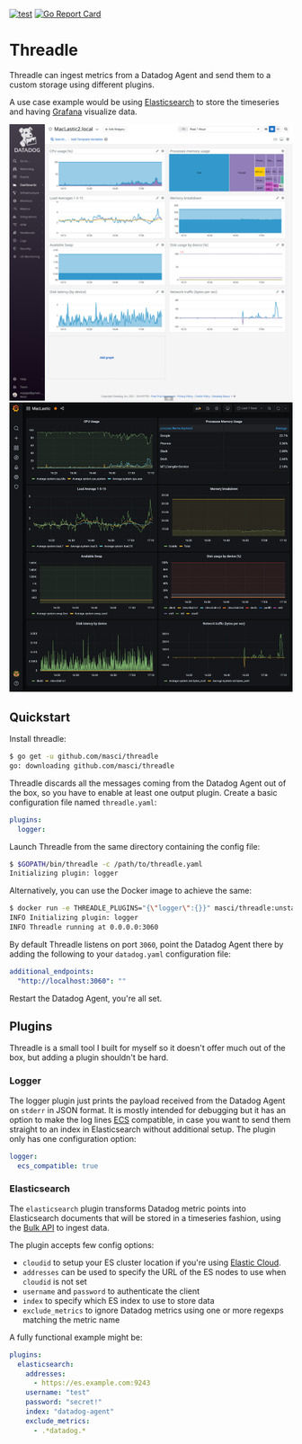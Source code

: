[![test](https://github.com/masci/threadle/actions/workflows/test.yaml/badge.svg?branch=main)](https://github.com/masci/threadle/actions/workflows/test.yaml)
[![Go Report Card](https://goreportcard.com/badge/github.com/masci/threadle)](https://goreportcard.com/report/github.com/masci/threadle)

# Threadle

Threadle can ingest metrics from a Datadog Agent and send them to a custom storage using different plugins.

A use case example would be using [Elasticsearch](https://www.elastic.co/elasticsearch/) to store the
timeseries and having [Grafana](https://grafana.com/oss/grafana/) visualize data.

![Datadog](img/datadog.png)
![Grafana](img/grafana.png)

## Quickstart

Install threadle:

```bash
$ go get -u github.com/masci/threadle
go: downloading github.com/masci/threadle
```

Threadle discards all the messages coming from the Datadog Agent out of the box, so you have to enable at
least one output plugin. Create a basic configuration file named `threadle.yaml`:

```yaml
plugins:
  logger:
```

Launch Threadle from the same directory containing the config file:

```bash
$ $GOPATH/bin/threadle -c /path/to/threadle.yaml
Initializing plugin: logger
```

Alternatively, you can use the Docker image to achieve the same:

```bash
$ docker run -e THREADLE_PLUGINS="{\"logger\":{}}" masci/threadle:unstable
INFO Initializing plugin: logger
INFO Threadle running at 0.0.0.0:3060
```

By default Threadle listens on port `3060`, point the Datadog Agent there by adding the following to your
`datadog.yaml` configuration file:

```yaml
additional_endpoints:
  "http://localhost:3060": ""
```

Restart the Datadog Agent, you're all set.

## Plugins

Threadle is a small tool I built for myself so it doesn't offer much out of the box, but adding a plugin
shouldn't be hard.

### Logger

The logger plugin just prints the payload received from the Datadog Agent on `stderr` in JSON format. It
is mostly intended for debugging but it has an option to make the log lines [ECS](https://www.elastic.co/guide/en/ecs/current/index.html)
compatible, in case you want to send them straight to an index in Elasticsearch without additional setup.
The plugin only has one configuration option:

```yaml
logger:
  ecs_compatible: true
```

### Elasticsearch

The `elasticsearch` plugin transforms Datadog metric points into Elasticsearch documents that will be
stored in a timeseries fashion, using the
[Bulk API](https://www.elastic.co/guide/en/elasticsearch/reference/current/docs-bulk.html) to ingest data.

The plugin accepts few config options:

- `cloudid` to setup your ES cluster location if you're using [Elastic Cloud](https://elastic.co/cloud).
- `addresses` can be used to specify the URL of the ES nodes to use when `cloudid` is not set
- `username` and `password` to authenticate the client
- `index` to specify which ES index to use to store data
- `exclude_metrics` to ignore Datadog metrics using one or more regexps matching the metric name

A fully functional example might be:

```yaml
plugins:
  elasticsearch:
    addresses:
      - https://es.example.com:9243
    username: "test"
    password: "secret!"
    index: "datadog-agent"
    exclude_metrics:
      - .*datadog.*
```
